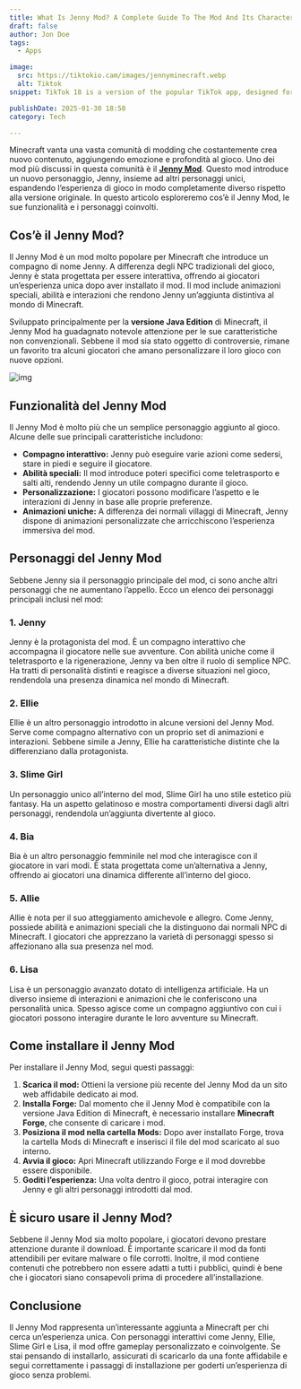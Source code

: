 ```yaml
---
title: What Is Jenny Mod? A Complete Guide To The Mod And Its Characters
draft: false
author: Jon Doe 
tags:
  - Apps

image:
  src: https://tiktokio.cam/images/jennyminecraft.webp
  alt: Tiktok
snippet: TikTok 18 is a version of the popular TikTok app, designed for users who want fewer restrictions on content.

publishDate: 2025-01-30 18:50
category: Tech

---
```


Minecraft vanta una vasta comunità di modding che costantemente crea nuovo contenuto, aggiungendo emozione e profondità al gioco. Uno dei mod più discussi in questa comunità è il [**Jenny Mod**](https://jennymodapp.com/ ). Questo mod introduce un nuovo personaggio, Jenny, insieme ad altri personaggi unici, espandendo l’esperienza di gioco in modo completamente diverso rispetto alla versione originale. In questo articolo esploreremo cos’è il Jenny Mod, le sue funzionalità e i personaggi coinvolti.

## Cos’è il Jenny Mod? ##

Il Jenny Mod è un mod molto popolare per Minecraft che introduce un compagno di nome Jenny. A differenza degli NPC tradizionali del gioco, Jenny è stata progettata per essere interattiva, offrendo ai giocatori un’esperienza unica dopo aver installato il mod. Il mod include animazioni speciali, abilità e interazioni che rendono Jenny un’aggiunta distintiva al mondo di Minecraft.

Sviluppato principalmente per la **versione Java Edition** di Minecraft, il Jenny Mod ha guadagnato notevole attenzione per le sue caratteristiche non convenzionali. Sebbene il mod sia stato oggetto di controversie, rimane un favorito tra alcuni giocatori che amano personalizzare il loro gioco con nuove opzioni.

![img](https://tiktokio.cam/images/jennyminecraft.webp )

## Funzionalità del Jenny Mod ##

Il Jenny Mod è molto più che un semplice personaggio aggiunto al gioco. Alcune delle sue principali caratteristiche includono:

* **Compagno interattivo:** Jenny può eseguire varie azioni come sedersi, stare in piedi e seguire il giocatore.  
* **Abilità speciali:** Il mod introduce poteri specifici come teletrasporto e salti alti, rendendo Jenny un utile compagno durante il gioco.  
* **Personalizzazione:** I giocatori possono modificare l’aspetto e le interazioni di Jenny in base alle proprie preferenze.  
* **Animazioni uniche:** A differenza dei normali villaggi di Minecraft, Jenny dispone di animazioni personalizzate che arricchiscono l’esperienza immersiva del mod.

## Personaggi del Jenny Mod ##

Sebbene Jenny sia il personaggio principale del mod, ci sono anche altri personaggi che ne aumentano l’appello. Ecco un elenco dei personaggi principali inclusi nel mod:

### 1. Jenny ###

Jenny è la protagonista del mod. È un compagno interattivo che accompagna il giocatore nelle sue avventure. Con abilità uniche come il teletrasporto e la rigenerazione, Jenny va ben oltre il ruolo di semplice NPC. Ha tratti di personalità distinti e reagisce a diverse situazioni nel gioco, rendendola una presenza dinamica nel mondo di Minecraft.

### 2. Ellie ###

Ellie è un altro personaggio introdotto in alcune versioni del Jenny Mod. Serve come compagno alternativo con un proprio set di animazioni e interazioni. Sebbene simile a Jenny, Ellie ha caratteristiche distinte che la differenziano dalla protagonista.

### 3. Slime Girl ###

Un personaggio unico all’interno del mod, Slime Girl ha uno stile estetico più fantasy. Ha un aspetto gelatinoso e mostra comportamenti diversi dagli altri personaggi, rendendola un’aggiunta divertente al gioco.

### 4. Bia ###

Bia è un altro personaggio femminile nel mod che interagisce con il giocatore in vari modi. È stata progettata come un’alternativa a Jenny, offrendo ai giocatori una dinamica differente all’interno del gioco.

### 5. Allie ###

Allie è nota per il suo atteggiamento amichevole e allegro. Come Jenny, possiede abilità e animazioni speciali che la distinguono dai normali NPC di Minecraft. I giocatori che apprezzano la varietà di personaggi spesso si affezionano alla sua presenza nel mod.

### 6. Lisa ###

Lisa è un personaggio avanzato dotato di intelligenza artificiale. Ha un diverso insieme di interazioni e animazioni che le conferiscono una personalità unica. Spesso agisce come un compagno aggiuntivo con cui i giocatori possono interagire durante le loro avventure su Minecraft.

## Come installare il Jenny Mod ##

Per installare il Jenny Mod, segui questi passaggi:

1. **Scarica il mod:** Ottieni la versione più recente del Jenny Mod da un sito web affidabile dedicato ai mod.  
2. **Installa Forge:** Dal momento che il Jenny Mod è compatibile con la versione Java Edition di Minecraft, è necessario installare **Minecraft Forge**, che consente di caricare i mod.  
3. **Posiziona il mod nella cartella Mods:** Dopo aver installato Forge, trova la cartella Mods di Minecraft e inserisci il file del mod scaricato al suo interno.  
4. **Avvia il gioco:** Apri Minecraft utilizzando Forge e il mod dovrebbe essere disponibile.  
5. **Goditi l’esperienza:** Una volta dentro il gioco, potrai interagire con Jenny e gli altri personaggi introdotti dal mod.

## È sicuro usare il Jenny Mod? ##

Sebbene il Jenny Mod sia molto popolare, i giocatori devono prestare attenzione durante il download. È importante scaricare il mod da fonti attendibili per evitare malware o file corrotti. Inoltre, il mod contiene contenuti che potrebbero non essere adatti a tutti i pubblici, quindi è bene che i giocatori siano consapevoli prima di procedere all’installazione.

## Conclusione ##

Il Jenny Mod rappresenta un’interessante aggiunta a Minecraft per chi cerca un’esperienza unica. Con personaggi interattivi come Jenny, Ellie, Slime Girl e Lisa, il mod offre gameplay personalizzato e coinvolgente. Se stai pensando di installarlo, assicurati di scaricarlo da una fonte affidabile e segui correttamente i passaggi di installazione per goderti un’esperienza di gioco senza problemi.